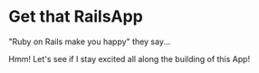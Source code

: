 Get that RailsApp
==

"Ruby on Rails make you happy" they say...

Hmm! Let's see if I stay excited all along the building of this App!
